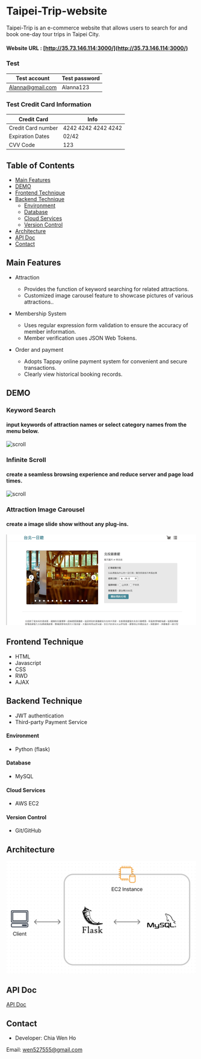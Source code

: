 # Taipei-Trip-website

Taipei-Trip is an e-commerce website that allows users to search for and book one-day tour trips in Taipei City.

#### Website URL : [http://35.73.146.114:3000/](http://35.73.146.114:3000/)

### Test

Test account  | Test password
------------- | -------------
Alanna@gmail.com  | Alanna123



### Test Credit Card Information

Credit Card  | Info
------------- | -------------
Credit Card number  | 4242 4242 4242 4242
Expiration Dates  | 02/42
CVV Code  | 123


## Table of Contents

- [Main Features](#main-features)
- [DEMO](#DEMO)
- [Frontend Technique](#frontend-technique)
- [Backend Technique]((#backend-technique))
  - [Environment](#environment)
  - [Database](#database)
  - [Cloud Services](#cloud-services)
  - [Version Control](#version-control)
- [Architecture](#Architecture)
- [API Doc](#api-doc)
- [Contact](#contact)


## Main Features

+ Attraction 
  + Provides the function of keyword searching for related attractions.
  + Customized image carousel feature to showcase pictures of various attractions..

+ Membership System
  + Uses regular expression form validation to ensure the accuracy of member information.
  + Member verification uses JSON Web Tokens.

+ Order and payment
  + Adopts Tappay online payment system for convenient and secure transactions.
  + Clearly view historical booking records.
  
## DEMO

### Keyword Search
#### input keywords of attraction names or select category names from the menu below.

![scroll](/static/css/picture/GIF/keyword_search.gif)

### Infinite Scroll
#### create a seamless browsing experience and reduce server and page load times.

![scroll](/static/css/picture/GIF/scroll.gif)

### Attraction Image Carousel
#### create a image slide show without any plug-ins.

![slider](/static/css/picture/GIF/slider.gif)

## Frontend Technique

- HTML
- Javascript
- CSS
- RWD
- AJAX

## Backend Technique
- JWT authentication
- Third-party Payment Service

#### Environment
- Python (flask)
#### Database
- MySQL
#### Cloud Services
- AWS EC2
#### Version Control
- Git/GitHub

## Architecture
![Architecture](/static/css/picture/GIF/Architecture.png)

## API Doc
[API Doc](https://app.swaggerhub.com/apis-docs/padax/taipei-day-trip/1.1.0)

## Contact
- Developer: Chia Wen Ho

Email: wen527555@gmail.com
